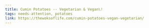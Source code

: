 ```yaml
---
title: Cumin Potatoes -- Vegetarian & Vegan\!
tags: needs-attention, potatoes
link: https://thewoksoflife.com/cumin-potatoes-vegan-vegetarian/
---
```


